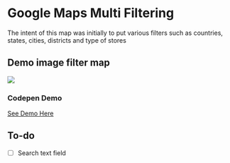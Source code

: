 # Google Maps Multi Filtering

The intent of this map was initially to put various filters such as countries, states, cities, districts and type of stores

## Demo image filter map
<img src="http://image.prntscr.com/image/1dde328cec344b41944cf47d3cfe1b47.jpeg">

### Codepen Demo
<a href="https://codepen.io/rhcarlosweb/full/wdKLQG" target="_blank">See Demo Here</a>

## To-do

- [ ] Search text field
